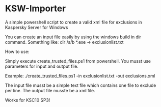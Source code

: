 # KSW-Importer
A simple powershell script to create a valid xml file for exclusions in Kaspersky Server for Windows

You can create an input file easily by using the windows build in dir command. Something like:
dir /s/b *.exe -> exclusionlist.txt

How to use:

Simply execute create_trusted_files.ps1 from powershell. You musst use parameters for input and output file.

Example: ./create_trusted_files.ps1 -in exclusionlist.txt -out exclusions.xml

The input file musst be a simple text file which contains one file to exclude per line.
The output file musste be a xml file.

Works for KSC10 SP3!
